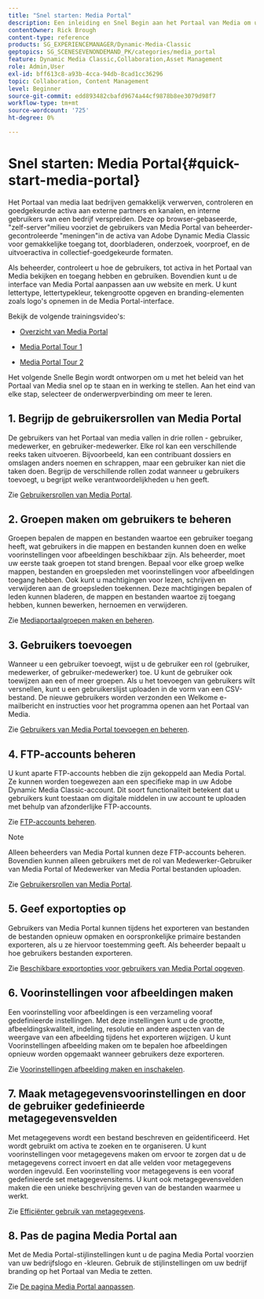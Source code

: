 ```yaml
---
title: "Snel starten: Media Portal"
description: Een inleiding en Snel Begin aan het Portaal van Media om u te helpen snel met de technieken en het beleid van het Portaal van Media in Adobe Dynamic Media Classic opstaan.
contentOwner: Rick Brough
content-type: reference
products: SG_EXPERIENCEMANAGER/Dynamic-Media-Classic
geptopics: SG_SCENESEVENONDEMAND_PK/categories/media_portal
feature: Dynamic Media Classic,Collaboration,Asset Management
role: Admin,User
exl-id: bff613c8-a93b-4cca-94db-8cad1cc36296
topic: Collaboration, Content Management
level: Beginner
source-git-commit: edd893482cbafd9674a44cf9878b8ee3079d98f7
workflow-type: tm+mt
source-wordcount: '725'
ht-degree: 0%

---
```


# Snel starten: Media Portal{#quick-start-media-portal}

Het Portaal van media laat bedrijven gemakkelijk verwerven, controleren en goedgekeurde activa aan externe partners en kanalen, en interne gebruikers van een bedrijf verspreiden. Deze op browser-gebaseerde, &quot;zelf-server&quot;milieu voorziet de gebruikers van Media Portal van beheerder-gecontroleerde &quot;meningen&quot;in de activa van Adobe Dynamic Media Classic voor gemakkelijke toegang tot, doorbladeren, onderzoek, voorproef, en de uitvoeractiva in collectief-goedgekeurde formaten.

Als beheerder, controleert u hoe de gebruikers, tot activa in het Portaal van Media bekijken en toegang hebben en gebruiken. Bovendien kunt u de interface van Media Portal aanpassen aan uw website en merk. U kunt lettertype, lettertypekleur, tekengrootte opgeven en branding-elementen zoals logo&#39;s opnemen in de Media Portal-interface.

Bekijk de volgende trainingsvideo&#39;s:

* [Overzicht van Media Portal](https://s7d5.scene7.com/s7viewers/html5/VideoViewer.html?videoserverurl=https://s7d5.scene7.com/is/content/&amp;emailurl=https://s7d5.scene7.com/s7/emailFriend&amp;serverUrl=https://s7d5.scene7.com/is/image/&amp;config=Scene7SharedAssets/Universal_HTML5_Video&amp;contenturl=https://s7d5.scene7.com/skins/&amp;asset=S7tutorials/544_mp_overview1_converted%20renamed_Done-AVS)

* [Media Portal Tour 1](https://s7d5.scene7.com/s7viewers/html5/VideoViewer.html?videoserverurl=https://s7d5.scene7.com/is/content/&amp;emailurl=https://s7d5.scene7.com/s7/emailFriend&amp;serverUrl=https://s7d5.scene7.com/is/image/&amp;config=Scene7SharedAssets/Universal_HTML5_Video&amp;contenturl=https://s7d5.scene7.com/skins/&amp;asset=S7tutorials/545_mp_tour1_user_converted%20renamed_Done-AVS)

* [Media Portal Tour 2](https://s7d5.scene7.com/s7viewers/html5/VideoViewer.html?videoserverurl=https://s7d5.scene7.com/is/content/&amp;emailurl=https://s7d5.scene7.com/s7/emailFriend&amp;serverUrl=https://s7d5.scene7.com/is/image/&amp;config=Scene7SharedAssets/Universal_HTML5_Video&amp;contenturl=https://s7d5.scene7.com/skins/&amp;asset=S7tutorials/546_mp_tour2_admin_converted%20renamed_Done-AVS)

Het volgende Snelle Begin wordt ontworpen om u met het beleid van het Portaal van Media snel op te staan en in werking te stellen. Aan het eind van elke stap, selecteer de onderwerpverbinding om meer te leren.

## 1. Begrijp de gebruikersrollen van Media Portal

De gebruikers van het Portaal van media vallen in drie rollen - gebruiker, medewerker, en gebruiker-medewerker. Elke rol kan een verschillende reeks taken uitvoeren. Bijvoorbeeld, kan een contribuant dossiers en omslagen anders noemen en schrappen, maar een gebruiker kan niet die taken doen. Begrijp de verschillende rollen zodat wanneer u gebruikers toevoegt, u begrijpt welke verantwoordelijkheden u hen geeft.

Zie [Gebruikersrollen van Media Portal](media-portal-user-roles.md#media_portal_user_roles).

## 2. Groepen maken om gebruikers te beheren

Groepen bepalen de mappen en bestanden waartoe een gebruiker toegang heeft, wat gebruikers in die mappen en bestanden kunnen doen en welke voorinstellingen voor afbeeldingen beschikbaar zijn. Als beheerder, moet uw eerste taak groepen tot stand brengen. Bepaal voor elke groep welke mappen, bestanden en groepsleden met voorinstellingen voor afbeeldingen toegang hebben. Ook kunt u machtigingen voor lezen, schrijven en verwijderen aan de groepsleden toekennen. Deze machtigingen bepalen of leden kunnen bladeren, de mappen en bestanden waartoe zij toegang hebben, kunnen bewerken, hernoemen en verwijderen.

Zie [Mediaportaalgroepen maken en beheren](creating-media-portal-groups.md#creating_and_managing_media_portal_groups).

## 3. Gebruikers toevoegen

Wanneer u een gebruiker toevoegt, wijst u de gebruiker een rol (gebruiker, medewerker, of gebruiker-medewerker) toe. U kunt de gebruiker ook toewijzen aan een of meer groepen. Als u het toevoegen van gebruikers wilt versnellen, kunt u een gebruikerslijst uploaden in de vorm van een CSV-bestand. De nieuwe gebruikers worden verzonden een Welkome e-mailbericht en instructies voor het programma openen aan het Portaal van Media.

Zie [Gebruikers van Media Portal toevoegen en beheren](adding-media-portal-users.md#adding_and_managing_media_portal_users).

## 4. FTP-accounts beheren

U kunt aparte FTP-accounts hebben die zijn gekoppeld aan Media Portal. Ze kunnen worden toegewezen aan een specifieke map in uw Adobe Dynamic Media Classic-account. Dit soort functionaliteit betekent dat u gebruikers kunt toestaan om digitale middelen in uw account te uploaden met behulp van afzonderlijke FTP-accounts.

Zie [FTP-accounts beheren](ftp-accounts.md#managing_ftp_accounts).

>[!NOTE]
>
>Alleen beheerders van Media Portal kunnen deze FTP-accounts beheren. Bovendien kunnen alleen gebruikers met de rol van Medewerker-Gebruiker van Media Portal of Medewerker van Media Portal bestanden uploaden.

Zie [Gebruikersrollen van Media Portal](media-portal-user-roles.md#media_portal_user_roles).

## 5. Geef exportopties op

Gebruikers van Media Portal kunnen tijdens het exporteren van bestanden de bestanden opnieuw opmaken en oorspronkelijke primaire bestanden exporteren, als u ze hiervoor toestemming geeft. Als beheerder bepaalt u hoe gebruikers bestanden exporteren.

Zie [Beschikbare exportopties voor gebruikers van Media Portal opgeven](specifying-export-options-available-media.md#specifying_export_options_available_to_media_portal_users).

## 6. Voorinstellingen voor afbeeldingen maken

Een voorinstelling voor afbeeldingen is een verzameling vooraf gedefinieerde instellingen. Met deze instellingen kunt u de grootte, afbeeldingskwaliteit, indeling, resolutie en andere aspecten van de weergave van een afbeelding tijdens het exporteren wijzigen. U kunt Voorinstellingen afbeelding maken om te bepalen hoe afbeeldingen opnieuw worden opgemaakt wanneer gebruikers deze exporteren.

Zie [Voorinstellingen afbeelding maken en inschakelen](creating-enabling-image-presets.md#creating_and_enabling_image_presets).

## 7. Maak metagegevensvoorinstellingen en door de gebruiker gedefinieerde metagegevensvelden

Met metagegevens wordt een bestand beschreven en geïdentificeerd. Het wordt gebruikt om activa te zoeken en te organiseren. U kunt voorinstellingen voor metagegevens maken om ervoor te zorgen dat u de metagegevens correct invoert en dat alle velden voor metagegevens worden ingevuld. Een voorinstelling voor metagegevens is een vooraf gedefinieerde set metagegevensitems. U kunt ook metagegevensvelden maken die een unieke beschrijving geven van de bestanden waarmee u werkt.

Zie [Efficiënter gebruik van metagegevens](making-efficient-metadata.md#making_more_efficient_use_of_metadata).

## 8. Pas de pagina Media Portal aan

Met de Media Portal-stijlinstellingen kunt u de pagina Media Portal voorzien van uw bedrijfslogo en -kleuren. Gebruik de stijlinstellingen om uw bedrijf branding op het Portaal van Media te zetten.

Zie [De pagina Media Portal aanpassen](customizing-media-portal-screen.md#customizing_the_media_portal_screen).
